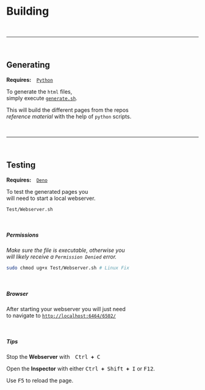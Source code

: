 # Building

<br>

---

<br>

## Generating

**Requires:** [`Python`][Python]

To generate the `html` files,<br>
simply execute [`generate.sh`][Generate].

This will build the different pages from the repos <br>
*reference material* with the help of `python` scripts.

<br>

---

<br>

## Testing

**Requires:** [`Deno`][Deno]

To test the generated pages you <br>
will need to start a local webserver.

```sh
Test/Webserver.sh
```

<br>

##### Permissions

*Make sure the file is executable, otherwise you* <br>
*will likely receive a `Permission Denied` error.*

```sh
sudo chmod ug+x Test/Webserver.sh # Linux Fix
```

<br>

##### Browser

After starting your webserver you will just need <br>
to navigate to [`http://localhost:6464/6502/`][Localhost]

<br>

##### Tips

Stop the **Webserver** with <kbd>Ctrl</kbd> **+** <kbd>C</kbd>

Open the **Inspector** with either <kbd>Ctrl</kbd> **+** <kbd>Shift</kbd> **+** <kbd>I</kbd> or <kbd>F12</kbd>.

Use <kbd>F5</kbd> to reload the page.


<!----------------------------------------------------------------------------->

[Generate]: ../Source/generate.sh

[Python]: https://www.python.org/
[Deno]: https://deno.land/

[Localhost]: http://localhost:6464/6502/
